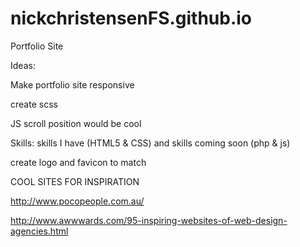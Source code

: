 # nickchristensenFS.github.io
Portfolio Site

Ideas:

Make portfolio site responsive

create scss

JS scroll position would be cool

Skills: skills I have (HTML5 & CSS) and skills coming soon (php & js)

create logo and favicon to match

COOL SITES FOR INSPIRATION

http://www.pocopeople.com.au/

http://www.awwwards.com/95-inspiring-websites-of-web-design-agencies.html